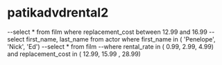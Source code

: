 # patikadvdrental2
--select * from film where replacement_cost between 12.99 and 16.99
--select first_name, last_name from actor where first_name in ( 'Penelope', 'Nick', 'Ed')
--select * from film
--where rental_rate in ( 0.99, 2.99, 4.99) and replacement_cost in ( 12.99, 15.99 , 28.99)
